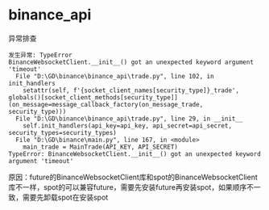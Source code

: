 # binance_api

异常排查

```
发生异常: TypeError
BinanceWebsocketClient.__init__() got an unexpected keyword argument 'timeout'
  File "D:\GD\binance\binance_api\trade.py", line 102, in init_handlers
    setattr(self, f'{socket_client_names[security_type]}_trade', globals()[socket_client_methods[security_type]](on_message=message_callback_factory(on_message_trade, security_type)))
  File "D:\GD\binance\binance_api\trade.py", line 29, in __init__
    self.init_handlers(api_key=api_key, api_secret=api_secret, security_types=security_types)
  File "D:\GD\binance\main.py", line 167, in <module>
    main_trade = MainTrade(API_KEY, API_SECRET)
TypeError: BinanceWebsocketClient.__init__() got an unexpected keyword argument 'timeout'
```

原因：future的BinanceWebsocketClient库和spot的BinanceWebsocketClient库不一样，spot的可以兼容future，需要先安装future再安装spot，如果顺序不一致，需要先卸载spot在安装spot
